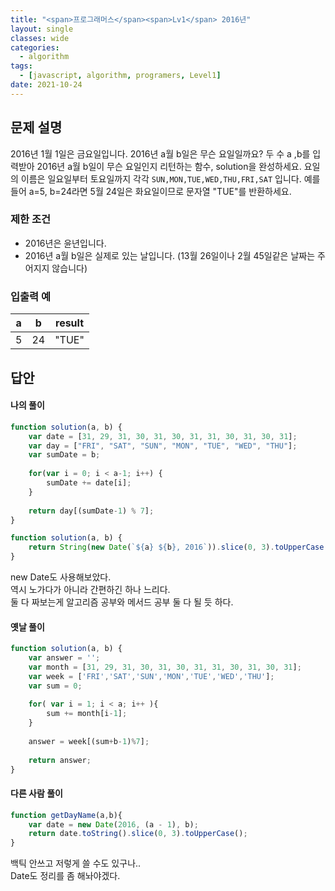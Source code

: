 ```yaml
---
title: "<span>프로그래머스</span><span>Lv1</span> 2016년"
layout: single
classes: wide
categories:
  - algorithm
tags:
  - [javascript, algorithm, programers, Level1]
date: 2021-10-24
---
```


## 문제 설명
2016년 1월 1일은 금요일입니다. 2016년 a월 b일은 무슨 요일일까요? 두 수 a ,b를 입력받아 2016년 a월 b일이 무슨 요일인지 리턴하는 함수, solution을 완성하세요. 요일의 이름은 일요일부터 토요일까지 각각 `SUN,MON,TUE,WED,THU,FRI,SAT`
입니다. 예를 들어 a=5, b=24라면 5월 24일은 화요일이므로 문자열 "TUE"를 반환하세요.

### 제한 조건
* 2016년은 윤년입니다.
* 2016년 a월 b일은 실제로 있는 날입니다. (13월 26일이나 2월 45일같은 날짜는 주어지지 않습니다)

### 입출력 예

|a|b|result|
|-|-|-|
|5|24|"TUE"|

## 답안
#### 나의 풀이
```javascript
function solution(a, b) {
    var date = [31, 29, 31, 30, 31, 30, 31, 31, 30, 31, 30, 31];
	var day = ["FRI", "SAT", "SUN", "MON", "TUE", "WED", "THU"];
    var sumDate = b;
    
    for(var i = 0; i < a-1; i++) {
        sumDate += date[i];
    }
    
    return day[(sumDate-1) % 7];
}
```

```javascript
function solution(a, b) {
    return String(new Date(`${a} ${b}, 2016`)).slice(0, 3).toUpperCase();
}
```
new Date도 사용해보았다.  
역시 노가다가 아니라 간편하긴 하나 느리다.  
둘 다 짜보는게 알고리즘 공부와 메서드 공부 둘 다 될 듯 하다.


#### 옛날 풀이
```javascript
function solution(a, b) {
    var answer = '';
    var month = [31, 29, 31, 30, 31, 30, 31, 31, 30, 31, 30, 31];
    var week = ['FRI','SAT','SUN','MON','TUE','WED','THU'];
    var sum = 0;
    
    for( var i = 1; i < a; i++ ){
        sum += month[i-1];
    }
    
    answer = week[(sum+b-1)%7];
    
    return answer;
}
```

#### 다른 사람 풀이
```javascript
function getDayName(a,b){
    var date = new Date(2016, (a - 1), b);
    return date.toString().slice(0, 3).toUpperCase();
}
```
백틱 안쓰고 저렇게 쓸 수도 있구나..  
Date도 정리를 좀 해놔야겠다.
